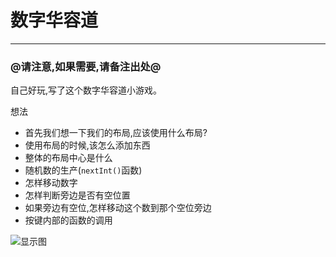 
# 数字华容道

---

### @请注意,如果需要,请备注出处@

自己好玩,写了这个数字华容道小游戏。

想法


- 首先我们想一下我们的布局,应该使用什么布局?
- 使用布局的时候,该怎么添加东西
- 整体的布局中心是什么
- 随机数的生产(``nextInt()``函数)
- 怎样移动数字
- 怎样判断旁边是否有空位置
- 如果旁边有空位,怎样移动这个数到那个空位旁边
- 按键内部的函数的调用


![显示图](https://img2018.cnblogs.com/blog/1723659/201912/1723659-20191228170823616-1721857111.png)

